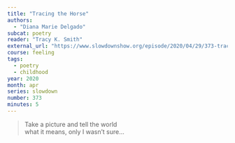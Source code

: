 ```yaml
---
title: "Tracing the Horse"
authors:
  - "Diana Marie Delgado"
subcat: poetry
reader: "Tracy K. Smith"
external_url: "https://www.slowdownshow.org/episode/2020/04/29/373-tracing-the-horse"
course: feeling
tags:
  - poetry
  - childhood
year: 2020
month: apr
series: slowdown
number: 373
minutes: 5
---
```


> Take a picture and tell the world  
what it means, only I wasn’t sure...

